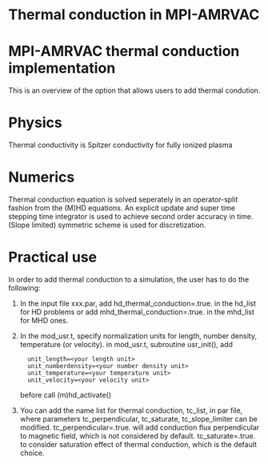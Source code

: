 # Thermal conduction in MPI-AMRVAC

# MPI-AMRVAC thermal conduction implementation

This is an overview of the option that allows users to add thermal condution.

# Physics

Thermal conductivity is Spitzer conductivity for fully ionized plasma

# Numerics

Thermal conduction equation is solved seperately in an operator-split fashion from
the (M)HD equations. An explicit update and super time stepping time integrator is
used to achieve second order accuracy in time. (Slope limited) symmetric scheme is used
for discretization.

# Practical use

In order to add thermal conduction to a simulation, the user has to do the following:

  1. In the input file xxx.par, add hd_thermal_conduction=.true. in the hd_list for HD 
     problems or add mhd_thermal_conduction=.true. in the mhd_list for MHD ones.
  2. In the mod_usr.t, specify normalization units for length, number density, temperature (or velocity).
     in mod_usr.t, subroutine usr_init(), add 

           unit_length=<your length unit>
           unit_numberdensity=<your number density unit>
           unit_temperature=<your temperature unit>
           unit_velocity=<your velocity unit>

     before call (m)hd_activate()
  3. You can add the name list for thermal conduction, tc_list, in par file, where parameters tc_perpendicular, 
     tc_saturate, tc_slope_limiter can be modified. tc_perpendicular=.true. will add conduction flux
     perpendicular to magnetic field, which is not considered by default. tc_saturate=.true. to consider
     saturation effect of thermal conduction, which is the default choice. 
